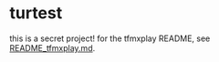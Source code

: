 # turtest

this is a secret project! for the tfmxplay README, see [README\_tfmxplay.md](README_tfmxplay.md).

